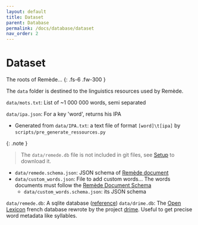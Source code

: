 ```yaml
---
layout: default
title: Dataset
parent: Database
permalink: /docs/database/dataset
nav_order: 2
---
```


# Dataset
The roots of Remède... 
{: .fs-6 .fw-300 }

The `data` folder is destined to the linguistics resources used by Remède.

`data/mots.txt`: List of ~1 000 000 words, semi separated

`data/ipa.json`: For a key 'word', returns his IPA
- Generated from `data/IPA.txt`: a text file of format `[word]\t[ipa]` by `scripts/pre_generate_ressources.py`

{: .note }
> The `data/remede.db` file is not included in git files, see [Setup](/docs/develop/setup#fetch-database) to download it.

- `data/remede.schema.json`: JSON schema of [Remède document](/docs/database/schema)
- `data/custom_words.json`:  File to add custom words... The words documents must follow the [Remède Document Schema](/docs/database/schema)
  - `data/custom_words.schema.json`:  its JSON schema

`data/remede.db`: A sqlite database ([reference](https://docs.remede.camarm.fr/docs/database/db-schema))
`data/drime.db`: The [Open Lexicon](http://lexique.org/shiny/openlexicon/) french database rewrote by the project [drime](https://a3nm.net/git/drime/files.html). Useful to get precise word metadata like syllables.


